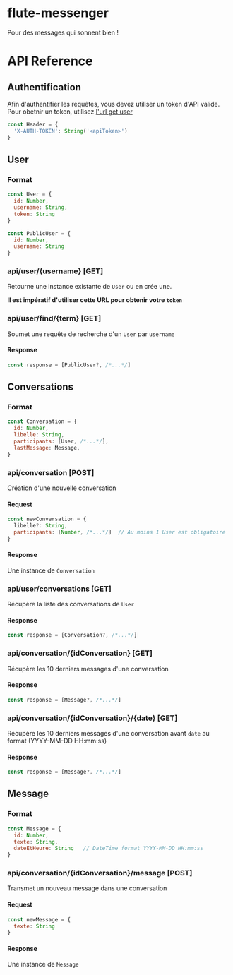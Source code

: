 # flute-messenger
Pour des messages qui sonnent bien !

# API Reference
## Authentification
Afin d'authentifier les requêtes, vous devez utiliser un token d'API valide. Pour obetnir un token, utilisez [l'url get user](#api_get_user)
```javascript
const Header = {
  'X-AUTH-TOKEN': String('<apiToken>')
}
```
## User
### Format
```js
const User = {
  id: Number,
  username: String,
  token: String
}
```
```js
const PublicUser = {
  id: Number,
  username: String
}
```
<h3 id="api_get_user">api/user/{username} [GET]</h3>

Retourne une instance existante de `User` ou en crée une.

**Il est impératif d'utiliser cette URL pour obtenir votre `token`**

### api/user/find/{term} \[GET\]
Soumet une requête de recherche d'un `User` par `username`
#### Response
```js
const response = [PublicUser?, /*...*/]
```

## Conversations
### Format
```js
const Conversation = {
  id: Number,
  libelle: String,
  participants: [User, /*...*/],
  lastMessage: Message,
}
```
### api/conversation \[POST\]
Création d'une nouvelle conversation
#### Request
```js
const newConversation = {
  libelle?: String,
  participants: [Number, /*...*/]  // Au moins 1 User est obligatoire
}
```
#### Response
Une instance de `Conversation`

### api/user/conversations \[GET\]
Récupère la liste des conversations de `User`
#### Response
```js
const response = [Conversation?, /*...*/]
```

### api/conversation/{idConversation} \[GET\]
Récupère les 10 derniers messages d'une conversation
#### Response
```js
const response = [Message?, /*...*/]
```

### api/conversation/{idConversation}/{date} \[GET\]
Récupère les 10 derniers messages d'une conversation avant `date` au format (YYYY-MM-DD HH:mm:ss)
#### Response
```js
const response = [Message?, /*...*/]
```

## Message
### Format
```js
const Message = {
  id: Number,
  texte: String,
  dateEtHeure: String   // DateTime format YYYY-MM-DD HH:mm:ss
}
```
### api/conversation/{idConversation}/message \[POST\]
Transmet un nouveau message dans une conversation
#### Request
```js
const newMessage = {
  texte: String
}
```
#### Response
Une instance de `Message`
